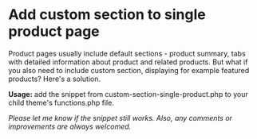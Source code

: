 # Add custom section to single product page

Product pages usually include default sections - product summary, tabs with detailed information about product and related products. But what if you also need to include custom section, displaying for example featured products? Here's a solution.

**Usage:** add the snippet from custom-section-single-product.php to your child theme's functions.php file.

*Please let me know if the snippet still works. Also, any comments or improvements are always welcomed.*
